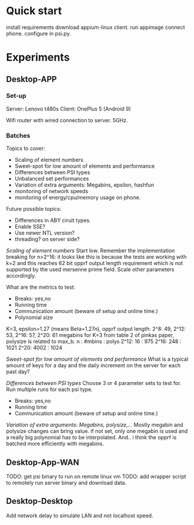 # Quick start
install requirements
download appium-linux client.
run appimage
connect phone.
configure in psi.py.

# Experiments
## Desktop-APP
### Set-up
Server: Lenovo t480s
Client: OnePlus 5 (Android 9)

Wifi router with wired connection to server.
5GHz. 

### Batches
Topics to cover:
* Scaling of element numbers
* Sweet-spot for low amount of elements and performance
* Differences between PSI types
* Unbalanced set performances
* Variation of extra arguments: Megabins, epsilon, hashfun
* monitoring of network speeds
* monitoring of energy/cpu/memory usage on phone.

Future possible topics:
* Differences in ABY ciruit types.
* Enable SSE?
* Use newer NTL version?
* threading? on server side?


*Scaling of element numbers* 
Start low. 
Remember the implementation breaking for n>2^16: it looks like this is because
the tests are working with k=2 and this reaches 62 bit opprf output length
requirement which is not supported by the used mersenne prime field.
Scale other parameters accordingly.

What are the metrics to test:

* Breaks: yes,no
* Running time
* Communication amount (beware of setup and online time.)
* Polynomial size

K=3, epsilon=1.27 (means Beta=1.27n), opprf output length:
2^8: 49, 2^12: 53, 2^16: 57, 2^20: 61
megabins for K=3 from table 2 of pinkas paper, polysize is related to max_b.
n   : #mbins : polys
2^12:  16    : 975
2^16:  248   : 1021
2^20:  4002  : 1024



*Sweet-spot for low amount of elements and performance*
What is a typical amount of keys for a day and the daily increment on the server
for each past day?

*Differences between PSI types*
Choose 3 or 4 parameter sets to test for.
Run multiple runs for each psi type.

* Breaks: yes,no
* Running time
* Communication amount (beware of setup and online time.)


*Variation of extra arguments: Megabins, polysize,...*
Mostly megabin and polysize changes can bring value.
if not set, only one megabin is used and a really big polynomial has to be
interpolated. And.. i think the opprf is batched more efficiently with megabins.


## Desktop-App-WAN
TODO: get psi binary to run on remote linux vm
TODO: add wrapper script to remotely run server binary and download data.

## Desktop-Desktop
Add network delay to simulate LAN and not localhost speed.

